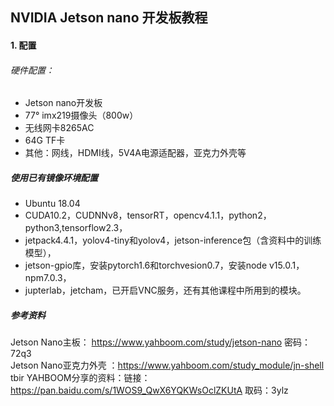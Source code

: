 ## NVIDIA Jetson nano 开发板教程
#### 1. 配置
###### 硬件配置：
+ Jetson nano开发板
+ 77° imx219摄像头（800w）
+ 无线网卡8265AC
+ 64G TF卡
+ 其他：网线，HDMI线，5V4A电源适配器，亚克力外壳等
##### 使用已有镜像环境配置
+ Ubuntu 18.04
+ CUDA10.2，CUDNNv8，tensorRT，opencv4.1.1，python2，python3,tensorflow2.3，
+ jetpack4.4.1，yolov4-tiny和yolov4，jetson-inference包（含资料中的训练模型），
+ jetson-gpio库，安装pytorch1.6和torchvesion0.7，安装node v15.0.1，npm7.0.3，
+ jupterlab，jetcham，已开启VNC服务，还有其他课程中所用到的模块。


##### 参考资料
Jetson Nano主板： https://www.yahboom.com/study/jetson-nano   密码： 72q3  
Jetson Nano亚克力外壳 ：https://www.yahboom.com/study_module/jn-shell   tbir
YAHBOOM分享的资料：链接：https://pan.baidu.com/s/1WOS9_QwX6YQKWsOclZKUtA  取码：3ylz 
